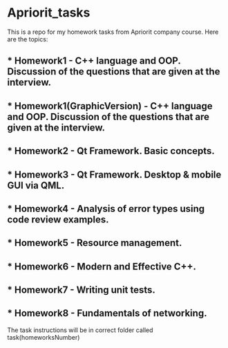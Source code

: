 # Apriorit_tasks
This is a repo for my homework tasks from Apriorit company course. Here are the topics:

## * Homework1 - C++ language and OOP. Discussion of the questions that are given at the interview.
## * Homework1(GraphicVersion) - C++ language and OOP. Discussion of the questions that are given at the interview.
## * Homework2 - Qt Framework. Basic concepts.
## * Homework3 - Qt Framework. Desktop & mobile GUI via QML.
## * Homework4 - Analysis of error types using code review examples.
## * Homework5 - Resource management.
## * Homework6 - Modern and Effective C++.
## * Homework7 - Writing unit tests.
## * Homework8 - Fundamentals of networking.

The task instructions will be in correct folder called task(homeworksNumber)
